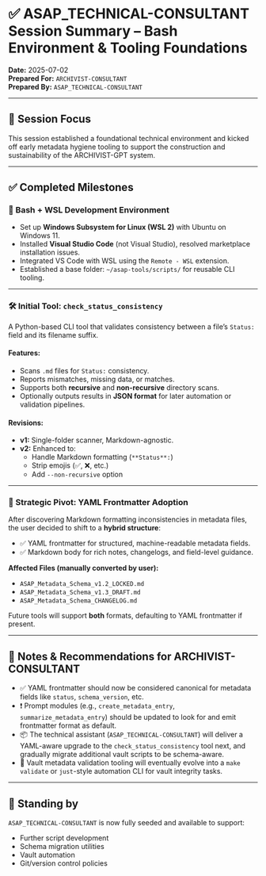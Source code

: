 # ✅ ASAP_TECHNICAL-CONSULTANT Session Summary – Bash Environment & Tooling Foundations

**Date:** 2025-07-02  
**Prepared For:** `ARCHIVIST-CONSULTANT`  
**Prepared By:** `ASAP_TECHNICAL-CONSULTANT`  

---

## 📍 Session Focus

This session established a foundational technical environment and kicked off early metadata hygiene tooling to support the construction and sustainability of the ARCHIVIST-GPT system.

---

## ✅ Completed Milestones

### 🧰 Bash + WSL Development Environment
- Set up **Windows Subsystem for Linux (WSL 2)** with Ubuntu on Windows 11.
- Installed **Visual Studio Code** (not Visual Studio), resolved marketplace installation issues.
- Integrated VS Code with WSL using the `Remote - WSL` extension.
- Established a base folder: `~/asap-tools/scripts/` for reusable CLI tooling.

---

### 🛠 Initial Tool: `check_status_consistency`
A Python-based CLI tool that validates consistency between a file’s `Status:` field and its filename suffix.

#### Features:
- Scans `.md` files for `Status:` consistency.
- Reports mismatches, missing data, or matches.
- Supports both **recursive** and **non-recursive** directory scans.
- Optionally outputs results in **JSON format** for later automation or validation pipelines.

#### Revisions:
- **v1:** Single-folder scanner, Markdown-agnostic.
- **v2:** Enhanced to:
  - Handle Markdown formatting (`**Status**:`)
  - Strip emojis (✅, ❌, etc.)
  - Add `--non-recursive` option

---

### 🔀 Strategic Pivot: YAML Frontmatter Adoption

After discovering Markdown formatting inconsistencies in metadata files, the user decided to shift to a **hybrid structure**:

- ✅ YAML frontmatter for structured, machine-readable metadata fields.
- ✅ Markdown body for rich notes, changelogs, and field-level guidance.

**Affected Files (manually converted by user):**
- `ASAP_Metadata_Schema_v1.2_LOCKED.md`
- `ASAP_Metadata_Schema_v1.3_DRAFT.md`
- `ASAP_Metadata_Schema_CHANGELOG.md`

Future tools will support **both** formats, defaulting to YAML frontmatter if present.

---

## 🧭 Notes & Recommendations for ARCHIVIST-CONSULTANT

- ✅ YAML frontmatter should now be considered canonical for metadata fields like `status`, `schema_version`, etc.
- ❗ Prompt modules (e.g., `create_metadata_entry`, `summarize_metadata_entry`) should be updated to look for and emit frontmatter format as default.
- 📦 The technical assistant (`ASAP_TECHNICAL-CONSULTANT`) will deliver a YAML-aware upgrade to the `check_status_consistency` tool next, and gradually migrate additional vault scripts to be schema-aware.
- 📁 Vault metadata validation tooling will eventually evolve into a `make validate` or `just`-style automation CLI for vault integrity tasks.

---

## 📌 Standing by

`ASAP_TECHNICAL-CONSULTANT` is now fully seeded and available to support:

- Further script development
- Schema migration utilities
- Vault automation
- Git/version control policies
